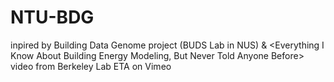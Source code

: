 # NTU-BDG
inpired by Building Data Genome project (BUDS Lab in NUS) 
& <Everything I Know About Building Energy Modeling, But Never Told Anyone Before> video from Berkeley Lab ETA on Vimeo
